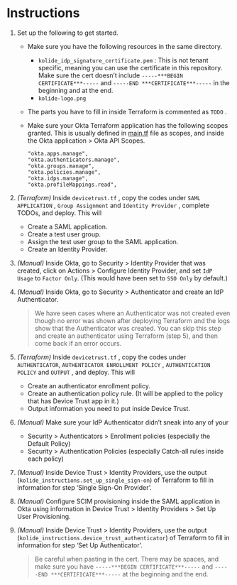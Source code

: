 # Instructions

1. Set up the following to get started.
    - Make sure you have the following resources in the same directory.
        - `kolide_idp_signature_certificate.pem` : This is not tenant specific, meaning you can use the certificate in this repository. Make sure the cert doesn’t include `-----***BEGIN CERTIFICATE***-----` and `-----END ***CERTIFICATE***-----` in the beginning and at the end.
        - `kolide-logo.png`
    - The parts you have to fill in inside Terraform is commented as `TODO` .
    - Make sure your Okta Terraform application has the following scopes granted. This is usually defined in [main.tf](http://main.tf) file as scopes, and inside the Okta application > Okta API Scopes.
        
        ```
        "okta.apps.manage",
        "okta.authenticators.manage",
        "okta.groups.manage",
        "okta.policies.manage",
        "okta.idps.manage",
        "okta.profileMappings.read",
        ```
        
2. *(Terraform)* Inside `devicetrust.tf` , copy the codes under `SAML APPLICATION` , `Group Assignment` and `Identity Provider` , complete TODOs, and deploy. This will
    - Create a SAML application.
    - Create a test user group.
    - Assign the test user group to the SAML application.
    - Create an Identity Provider.
3. *(Manual)* Inside Okta, go to Security > Identity Provider that was created, click on Actions > Configure Identity Provider, and set `IdP Usage` to `Factor Only`. (This would have been set to `SSO Only` by default.)
4. *(Manual)* Inside Okta, go to Security > Authenticator and create an IdP Authenticator.
    > We have seen cases where an Authenticator was not created even though no error was shown after deploying Terraform and the logs show that the Authenticator was created. You can skip this step and create an authenticator using Terraform (step 5), and then come back if an error occurs.
5. *(Terraform)* Inside `devicetrust.tf` , copy the codes under `AUTHENTICATOR`,  `AUTHENTICATOR ENROLLMENT POLICY` , `AUTHENTICATION POLICY` and `OUTPUT` , and deploy. This will
    - Create an authenticator enrollment policy.
    - Create an authentication policy rule. (It will be applied to the policy that has Device Trust app in it.)
    - Output information you need to put inside Device Trust.
6. *(Manual)* Make sure your IdP Authenticator didn’t sneak into any of your
    - Security > Authenticators > Enrollment policies (especially the Default Policy)
    - Security > Authentication Policies (especially Catch-all rules inside each policy)
7. *(Manual)* Inside Device Trust > Identity Providers, use the output (`kolide_instructions.set_up_single_sign-on`) of Terraform to fill in information for step ‘Single Sign-On Provider’.
8. *(Manual)* Configure SCIM provisioning inside the SAML application in Okta using information in Device Trust > Identity Providers > Set Up User Provisioning.
9. *(Manual)* Inside Device Trust > Identity Providers, use the output (`kolide_instructions.device_trust_authenticator`) of Terraform to fill in information for step ‘Set Up Authenticator’.
    > Be careful when pasting in the cert. There may be spaces, and make sure you have `-----***BEGIN CERTIFICATE***-----` and `-----END ***CERTIFICATE***-----` at the beginning and the end.
